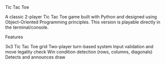 Tic Tac Toe  

A classic 2-player Tic Tac Toe game built with Python and designed using Object-Oriented Programming principles. This version is playable directly in the terminal/console.

 Features

 3x3 Tic Tac Toe grid
 Two-player turn-based system
 Input validation and move legality check
 Win condition detection (rows, columns, diagonals)
 Detects and announces draw


